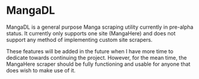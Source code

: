 # MangaDL
MangaDL is a general purpose Manga scraping utility currently in pre-alpha status. It currently only supports one site (MangaHere) and does not support any method of implementing custom site scrapers.

These features will be added in the future when I have more time to dedicate towards continuing the project. However, for the mean time, the MangaHere scraper should be fully functioning and usable for anyone that does wish to make use of it.
